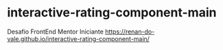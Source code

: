 # interactive-rating-component-main
 Desafio FrontEnd Mentor Iniciante https://renan-do-vale.github.io/interactive-rating-component-main/
